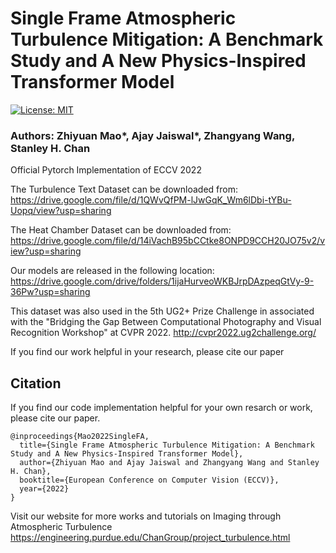 # Single Frame Atmospheric Turbulence Mitigation: A Benchmark Study and A New Physics-Inspired Transformer Model
[![License: MIT](https://img.shields.io/badge/License-MIT-green.svg)](https://opensource.org/licenses/MIT)

### Authors: Zhiyuan Mao*, Ajay Jaiswal*, Zhangyang Wang, Stanley H. Chan
Official Pytorch Implementation of ECCV 2022 

The Turbulence Text Dataset can be downloaded from: https://drive.google.com/file/d/1QWvQfPM-lJwGqK_Wm6lDbi-tYBu-Uopq/view?usp=sharing

The Heat Chamber Dataset can be downloaded from: https://drive.google.com/file/d/14iVachB95bCCtke8ONPD9CCH20JO75v2/view?usp=sharing

Our models are released in the following location: https://drive.google.com/drive/folders/1ijaHurveoWKBJrpDAzpeqGtVy-9-36Pw?usp=sharing

This dataset was also used in the 5th UG2+ Prize Challenge in associated with the "Bridging the Gap Between Computational Photography and Visual Recognition Workshop" at CVPR 2022. http://cvpr2022.ug2challenge.org/

If you find our work helpful in your research, please cite our paper

## Citation

If you find our code implementation helpful for your own resarch or work, please cite our paper.
```
@inproceedings{Mao2022SingleFA,
  title={Single Frame Atmospheric Turbulence Mitigation: A Benchmark Study and A New Physics-Inspired Transformer Model},
  author={Zhiyuan Mao and Ajay Jaiswal and Zhangyang Wang and Stanley H. Chan},
  booktitle={European Conference on Computer Vision (ECCV)},
  year={2022}
}
```
Visit our website for more works and tutorials on Imaging through Atmospheric Turbulence
https://engineering.purdue.edu/ChanGroup/project_turbulence.html
